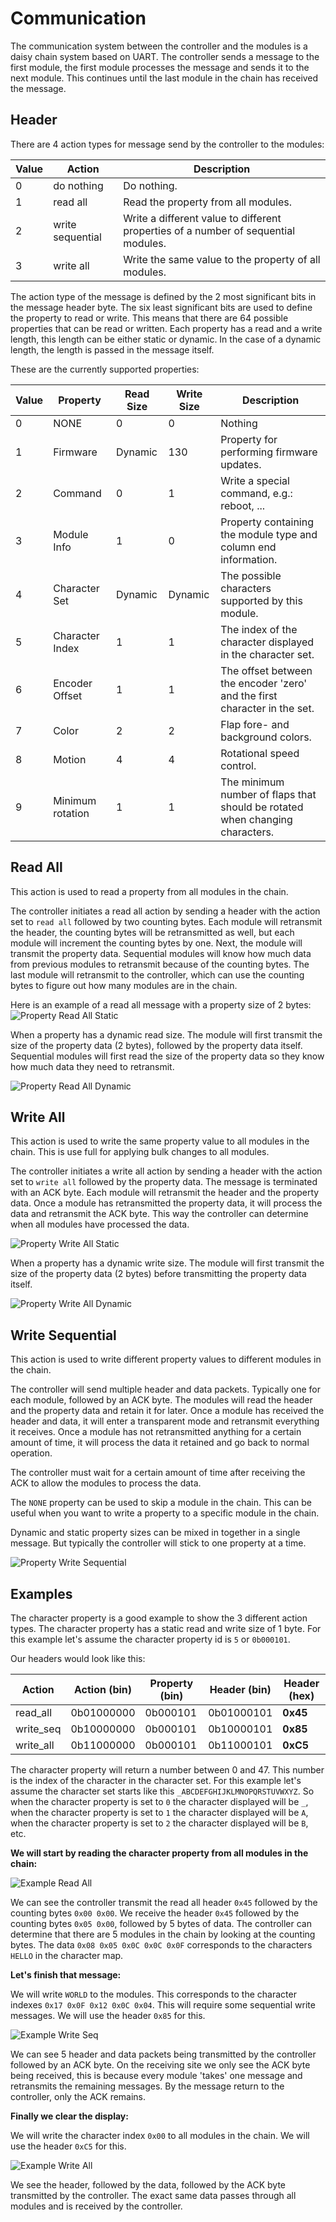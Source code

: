 # Communication

The communication system between the controller and the modules is a daisy chain system based on UART. The controller sends a message to the first module, the first module processes the message and sends it to the next module. This continues until the last module in the chain has received the message.

## Header

There are 4 action types for message send by the controller to the modules:

| Value | Action           | Description                                                                        |
|-------|------------------|------------------------------------------------------------------------------------|
| 0     | do nothing       | Do nothing.                                                                        |
| 1     | read all         | Read the property from all modules.                                                |
| 2     | write sequential | Write a different value to different properties of a number of sequential modules. |
| 3     | write all        | Write the same value to the property of all modules.                               |

The action type of the message is defined by the 2 most significant bits in the message header byte. The six least significant bits are used to define the property to read or write. This means that there are 64 possible properties that can be read or written. Each property has a read and a write length, this length can be either static or dynamic. In the case of a dynamic length, the length is passed in the message itself.

These are the currently supported properties:

| Value | Property          | Read Size | Write Size | Description                                                                  |
|-------|-------------------|-----------|------------|------------------------------------------------------------------------------|
| 0     | NONE              | 0         | 0          | Nothing                                                                      |
| 1     | Firmware          | Dynamic   | 130        | Property for performing firmware updates.                                    |
| 2     | Command           | 0         | 1          | Write a special command, e.g.: reboot, ...                                   |
| 3     | Module Info       | 1         | 0          | Property containing the module type and column end information.              |
| 4     | Character Set     | Dynamic   | Dynamic    | The possible characters supported by this module.                            |
| 5     | Character Index   | 1         | 1          | The index of the character displayed in the character set.                   |
| 6     | Encoder Offset    | 1         | 1          | The offset between the encoder 'zero' and the first character in the set.    |
| 7     | Color             | 2         | 2          | Flap fore- and background colors.                                            |
| 8     | Motion            | 4         | 4          | Rotational speed control.                                                    |
| 9     | Minimum rotation  | 1         | 1          | The minimum number of flaps that should be rotated when changing characters. |

## Read All 

This action is used to read a property from all modules in the chain.

The controller initiates a read all action by sending a header with the action set to `read all` followed by two counting bytes. Each module will retransmit the header, the counting bytes will be retransmitted as well, but each module will increment the counting bytes by one. Next, the module will transmit the property data. Sequential modules will know how much data from previous modules to retransmit because of the counting bytes. The last module will retransmit to the controller, which can use the counting bytes to figure out how many modules are in the chain.

Here is an example of a read all message with a property size of 2 bytes:
![Property Read All Static](images/read_all_static.png)

When a property has a dynamic read size. The module will first transmit the size of the property data (2 bytes), followed by the property data itself. Sequential modules will first read the size of the property data so they know how much data they need to retransmit.

![Property Read All Dynamic](images/read_all_dynamic.png)

## Write All

This action is used to write the same property value to all modules in the chain. This is use full for applying bulk changes to all modules.

The controller initiates a write all action by sending a header with the action set to `write all` followed by the property data. The message is terminated with an ACK byte. Each module will retransmit the header and the property data. Once a module has retransmitted the property data, it will process the data and retransmit the ACK byte. This way the controller can determine when all modules have processed the data.

![Property Write All Static](images/write_all_static.png)

When a property has a dynamic write size. The module will first transmit the size of the property data (2 bytes) before transmitting the property data itself.

![Property Write All Dynamic](images/write_all_dynamic.png)

## Write Sequential

This action is used to write different property values to different modules in the chain.

The controller will send multiple header and data packets. Typically one for each module, followed by an ACK byte. The modules will read the header and the property data and retain it for later. Once a module has received the header and data, it will enter a transparent mode and retransmit everything it receives. Once a module has not retransmitted anything for a certain amount of time, it will process the data it retained and go back to normal operation. 

The controller must wait for a certain amount of time after receiving the ACK to allow the modules to process the data.

The `NONE` property can be used to skip a module in the chain. This can be useful when you want to write a property to a specific module in the chain.

Dynamic and static property sizes can be mixed in together in a single message. But typically the controller will stick to one property at a time.

![Property Write Sequential](images/write_seq.png)

## Examples 

The character property is a good example to show the 3 different action types. The character property has a static read and write size of 1 byte. For this example let's assume the character property id is `5` or `0b000101`.

Our headers would look like this:

| Action    | Action (bin) | Property (bin) | Header (bin) | Header (hex) |
|-----------|--------------|----------------|--------------|--------------| 
| read_all  | 0b01000000   | 0b000101       | 0b01000101   | **0x45**     |
| write_seq | 0b10000000   | 0b000101       | 0b10000101   | **0x85**     |
| write_all | 0b11000000   | 0b000101       | 0b11000101   | **0xC5**     |

The character property will return a number between 0 and 47. This number is the index of the character in the character set. For this example let's assume the character set starts like this `_ABCDEFGHIJKLMNOPQRSTUVWXYZ`. So when the character property is set to `0` the character displayed will be `_`, when the character property is set to `1` the character displayed will be `A`, when the character property is set to `2` the character displayed will be `B`, etc.

**We will start by reading the character property from all modules in the chain:**

![Example Read All](images/example_read_all.png)

We can see the controller transmit the read all header `0x45` followed by the counting bytes `0x00 0x00`.
We receive the header `0x45` followed by the counting bytes `0x05 0x00`, followed by 5 bytes of data. The controller can determine that there are 5 modules in the chain by looking at the counting bytes. The data `0x08 0x05 0x0C 0x0C 0x0F` corresponds to the characters `HELLO` in the character map. 

**Let's finish that message:**

We will write `WORLD` to the modules. This corresponds to the character indexes `0x17 0x0F 0x12 0x0C 0x04`. This will require some sequential write messages. We will use the header `0x85` for this.

![Example Write Seq](images/example_write_seq.png)

We can see 5 header and data packets being transmitted by the controller followed by an ACK byte. On the receiving site we only see the ACK byte being received, this is because every module 'takes' one message and retransmits the remaining messages. By the message return to the controller, only the ACK remains.

**Finally we clear the display:**

We will write the character index `0x00` to all modules in the chain. We will use the header `0xC5` for this.

![Example Write All](images/example_write_all.png)

We see the header, followed by the data, followed by the ACK byte transmitted by the controller. The exact same data passes through all modules and is received by the controller.